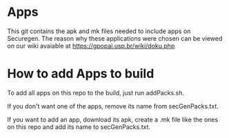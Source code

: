 # Apps
This git contains the apk and mk files needed to include apps on Securegen.
The reason why these applications were chosen can be viewed on our wiki avaiable at https://gpopai.usp.br/wiki/doku.php

# How to add Apps to build

To add all apps on this repo to the build, just run addPacks.sh.

If you don't want one of the apps, remove its name from secGenPacks.txt.

If you want to add an app, download its apk, create a .mk file like the ones on this repo and add its name to secGenPacks.txt.
